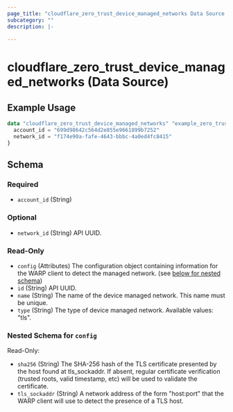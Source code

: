 ```yaml
---
page_title: "cloudflare_zero_trust_device_managed_networks Data Source - Cloudflare"
subcategory: ""
description: |-
  
---
```


# cloudflare_zero_trust_device_managed_networks (Data Source)



## Example Usage

```terraform
data "cloudflare_zero_trust_device_managed_networks" "example_zero_trust_device_managed_networks" {
  account_id = "699d98642c564d2e855e9661899b7252"
  network_id = "f174e90a-fafe-4643-bbbc-4a0ed4fc8415"
}
```

<!-- schema generated by tfplugindocs -->
## Schema

### Required

- `account_id` (String)

### Optional

- `network_id` (String) API UUID.

### Read-Only

- `config` (Attributes) The configuration object containing information for the WARP client to detect the managed network. (see [below for nested schema](#nestedatt--config))
- `id` (String) API UUID.
- `name` (String) The name of the device managed network. This name must be unique.
- `type` (String) The type of device managed network.
Available values: "tls".

<a id="nestedatt--config"></a>
### Nested Schema for `config`

Read-Only:

- `sha256` (String) The SHA-256 hash of the TLS certificate presented by the host found at tls_sockaddr. If absent, regular certificate verification (trusted roots, valid timestamp, etc) will be used to validate the certificate.
- `tls_sockaddr` (String) A network address of the form "host:port" that the WARP client will use to detect the presence of a TLS host.


